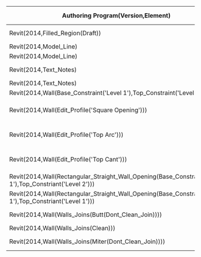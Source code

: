 |Authoring Program(Version,Element)|Export Program(Version,MVD)|Import Program(Version,MVD)|Data Translation|Notes...............................................|                   
| --- | --- | --- | ------------------- | -------------- |
|Revit(2014,Filled_Region(Draft))|IFCExporter(2_9_0,FMHO)|Revit(2014,Default)|Partial|'Draft File Pattern' changes to 'Model Fill Pattern'
|Revit(2014,Model_Line)|IFCExporter(2_9_0,FMHO)|Revit(2014,Default)|Yes|
|Revit(2014,Model_Line)|IFCExporter(2_9_0,CV_2_0)|Revit(2014,Default)|No|'Model Line' missing
|Revit(2014,Text_Notes)|IFCExporter(2_9_0,FMHO)|Revit(2014,Default)|Yes|3 different scales translated, as well.
|Revit(2014,Text_Notes)|IFCExporter(2_9_0,CV_2_0)|Revit(2014,Default)|No|Missing
|Revit(2014,Wall(Base_Constraint('Level 1'),Top_Constraint('Level 2'))|IFCExporter(2_9_0,CV_2_0)|Revit(2014,Default)|Partial|'Top Constraint' = Unconnected
|Revit(2014,Wall(Edit_Profile('Square Opening')))|IFCExporter(2_9_0,CV_2_0)|Revit(2014,Default)|Partial|('Opening Profile' is missing, New 'Rectangular Straight Wall Opening' Object created)
|Revit(2014,Wall(Edit_Profile('Top Arc')))|IFCExporter(2_9_0,CV_2_0)|Revit(2014,Default)|No|No longer an intelligent wall object--reduced to an in-place family
|Revit(2014,Wall(Edit_Profile('Top Cant')))|IFCExporter(2_9_0,CV_2_0)|Revit(2014,Default)|Partial|Modified profile reset, new IFCOpeningElements used to create 'void'.
|Revit(2014,Wall(Rectangular_Straight_Wall_Opening(Base_Constraint('Level 1'),Top_Constriant('Level 2')))|IFCExporter(2_9_0,CV_2_0)|Revit(2014,Default)|Partial|'Top Constraint' went from 'Level 2' to 'Level 1'.
|Revit(2014,Wall(Rectangular_Straight_Wall_Opening(Base_Constraint('Level 1'),Top_Constriant('Level 1')))|IFCExporter(2_9_0,CV_2_0)|Revit(2014,Default)|Yes|
|Revit(2014,Wall(Walls_Joins(Butt(Dont_Clean_Join))))|IFCExporter(2-9_0,CV_2_0)|Revit(2014,Default)|No|
|Revit(2014,Wall(Walls_Joins(Clean)))|IFCExporter(2_9_0,CV_2_0)|Revit(2014,Default)|Yes|Default 'join' in Revit
|Revit(2014,Wall(Walls_Joins(Miter(Dont_Clean_Join))))|IFCExporter(2-9_0,CV_2_0)|Revit(2014,Default)|No|
